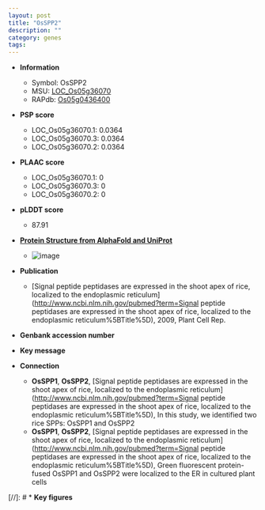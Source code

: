 ```yaml
---
layout: post
title: "OsSPP2"
description: ""
category: genes
tags: 
---
```


* **Information**  
    + Symbol: OsSPP2  
    + MSU: [LOC_Os05g36070](http://rice.plantbiology.msu.edu/cgi-bin/ORF_infopage.cgi?orf=LOC_Os05g36070)  
    + RAPdb: [Os05g0436400](http://rapdb.dna.affrc.go.jp/viewer/gbrowse_details/irgsp1?name=Os05g0436400)  

* **PSP score**  
    + LOC_Os05g36070.1: 0.0364 
    + LOC_Os05g36070.3: 0.0364 
    + LOC_Os05g36070.2: 0.0364 

* **PLAAC score**  
    + LOC_Os05g36070.1: 0 
    + LOC_Os05g36070.3: 0 
    + LOC_Os05g36070.2: 0 

* **pLDDT score**
    + 87.91

* **[Protein Structure from AlphaFold and UniProt](https://www.uniprot.org/uniprotkb/B9FJ61/entry#structure)**
    + ![image](https://ricepsp.github.io/images/B/AF-B9FJ61-F1.png)

* **Publication**  
    + [Signal peptide peptidases are expressed in the shoot apex of rice, localized to the endoplasmic reticulum](http://www.ncbi.nlm.nih.gov/pubmed?term=Signal peptide peptidases are expressed in the shoot apex of rice, localized to the endoplasmic reticulum%5BTitle%5D), 2009, Plant Cell Rep.

* **Genbank accession number**  

* **Key message**  

* **Connection**  
    + __OsSPP1__, __OsSPP2__, [Signal peptide peptidases are expressed in the shoot apex of rice, localized to the endoplasmic reticulum](http://www.ncbi.nlm.nih.gov/pubmed?term=Signal peptide peptidases are expressed in the shoot apex of rice, localized to the endoplasmic reticulum%5BTitle%5D), In this study, we identified two rice SPPs: OsSPP1 and OsSPP2
    + __OsSPP1__, __OsSPP2__, [Signal peptide peptidases are expressed in the shoot apex of rice, localized to the endoplasmic reticulum](http://www.ncbi.nlm.nih.gov/pubmed?term=Signal peptide peptidases are expressed in the shoot apex of rice, localized to the endoplasmic reticulum%5BTitle%5D), Green fluorescent protein-fused OsSPP1 and OsSPP2 were localized to the ER in cultured plant cells

[//]: # * **Key figures**  


